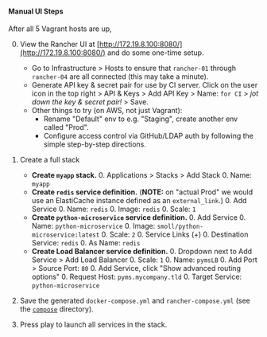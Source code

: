 #### Manual UI Steps

After all 5 Vagrant hosts are up,

0. View the Rancher UI at [http://172.19.8.100:8080/](http://172.19.8.100:8080/) and do some one-time setup.
    * Go to Infrastructure > Hosts to ensure that `rancher-01` through `rancher-04` are all connected (this may take a minute).
    * Generate API key & secret pair for use by CI server. Click on the user icon in the top right > API & Keys > Add API Key > Name: `for CI` > _jot down the key & secret pair!_ > Save.
    * Other things to try (on AWS, not just Vagrant):
        * Rename "Default" env to e.g. "Staging", create another env called "Prod".
        * Configure access control via GitHub/LDAP auth by following the simple step-by-step directions.

0. Create a full stack
    * **Create `myapp` stack.**
        0. Applications > Stacks > Add Stack
        0. Name: `myapp`
    * **Create `redis` service definition.** (**NOTE:** on "actual Prod" we would use an ElastiCache instance defined as an `external_link`.)
        0. Add Service
        0. Name: `redis`
        0. Image: `redis`
        0. Scale: `1`
    * **Create `python-microservice` service definition.**
        0. Add Service
        0. Name: `python-microservice`
        0. Image: `smoll/python-microservice:latest`
        0. Scale: `2`
        0. Service Links (+)
            0. Destination Service: `redis`
            0. As Name: `redis`
    * **Create Load Balancer service definition.**
        0. Dropdown next to Add Service > Add Load Balancer
        0. Scale: `1`
        0. Name: `pymsLB`
        0. Add Port > Source Port: `80`
        0. Add Service, click "Show advanced routing options"
            0. Request Host: `pyms.mycompany.tld`
            0. Target Service: `python-microservice`

0. Save the generated `docker-compose.yml` and `rancher-compose.yml` (see the [`compose`](./compose) directory).

0. Press play to launch all services in the stack.
